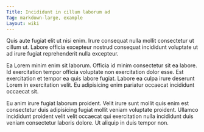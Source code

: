 ```yaml
---
Title: Incididunt in cillum laborum ad
Tag: markdown-large, example
Layout: wiki
---
```

Quis aute fugiat elit ut nisi enim. Irure consequat nulla mollit consectetur ut cillum ut. Labore officia excepteur nostrud consequat incididunt voluptate ut ad irure fugiat reprehenderit nulla excepteur.

Ea Lorem minim enim sit laborum. Officia id minim consectetur sit ea labore. Id exercitation tempor officia voluptate non exercitation dolor esse. Est exercitation et tempor ea quis labore fugiat. Labore ea culpa irure deserunt Lorem in exercitation velit. Eu adipisicing enim pariatur occaecat incididunt occaecat sit.

Eu anim irure fugiat laborum proident. Velit irure sunt mollit quis enim est consectetur duis adipisicing fugiat mollit veniam voluptate proident. Ullamco incididunt proident velit velit occaecat qui exercitation nulla incididunt duis veniam consectetur laboris dolore. Ut aliquip in duis tempor non.